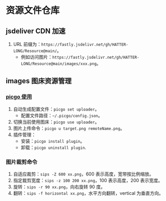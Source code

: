 # 资源文件仓库

## jsdeliver CDN 加速

1. URL 前缀为：`https://fastly.jsdelivr.net/gh/HATTER-LONG/Resource@main/`。
   - 例如访问图片：`https://fastly.jsdelivr.net/gh/HATTER-LONG/Resource@main/images/xxx.png`。

## images 图床资源管理

### [picgo 使用](https://picgo.github.io/PicGo-Core-Doc/zh/guide/)

1. 自动生成配置文件：`picgo set uploader`。
   - 配置文件路径：`~/.picgo/config.json`。
2. 切换当前使用图床：`picgo use uploader`。
3. 图片上传命令：`picgo u target.png remoteName.png`。
4. 插件管理：
   - 安装：`picgo install plugin`。
   - 卸载：`picgo uninstall plugin`.

### 图片裁剪命令

1. 自适应裁剪：`sips -Z 600 xx.png`，600 表示高度，宽带按比例缩放。
2. 指定裁剪宽度：`sips -z 100 200 xx.png`，100 表示高度，200 表示宽度。
3. 旋转：`sips -r 90 xx.png`，向右旋转 90 度。
4. 翻转：`sips -f horizontal xx.png`，水平方向翻转，vertical 为垂直方向。
